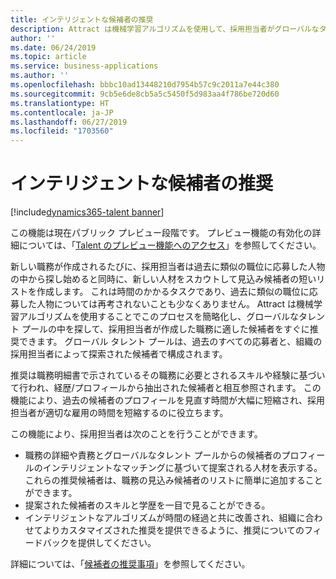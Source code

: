 ```yaml
---
title: インテリジェントな候補者の推奨
description: Attract は機械学習アルゴリズムを使用して、採用担当者がグローバルなタレント プールの中から新しい職務に適した候補者を探し出すのをサポートします。
author: ''
ms.date: 06/24/2019
ms.topic: article
ms.service: business-applications
ms.author: ''
ms.openlocfilehash: bbbc10ad13448210d7954b57c9c2011a7e44c380
ms.sourcegitcommit: 9cb5e6de8cb5a5c5450f5d983aa4f786be720d60
ms.translationtype: HT
ms.contentlocale: ja-JP
ms.lasthandoff: 06/27/2019
ms.locfileid: "1703560"
---
```

# <a name="intelligent-prospect-recommendations"></a>インテリジェントな候補者の推奨
[!include[dynamics365-talent banner](../../includes/dynamics365-talent.md)]

この機能は現在パブリック プレビュー段階です。 プレビュー機能の有効化の詳細については、「[Talent のプレビュー機能へのアクセス](https://docs.microsoft.com/dynamics365/unified-operations/talent/access-preview-feature)」を参照してください。

新しい職務が作成されるたびに、採用担当者は過去に類似の職位に応募した人物の中から探し始めると同時に、新しい人材をスカウトして見込み候補者の短いリストを作成します。 これは時間のかかるタスクであり、過去に類似の職位に応募した人物については再考されないことも少なくありません。 Attract は機械学習アルゴリズムを使用することでこのプロセスを簡略化し、グローバルなタレント プールの中を探して、採用担当者が作成した職務に適した候補者をすぐに推奨できます。 グローバル タレント プールは、過去のすべての応募者と、組織の採用担当者によって探索された候補者で構成されます。

推奨は職務明細書で示されているその職務に必要とされるスキルや経験に基づいて行われ、経歴/プロフィールから抽出された候補者と相互参照されます。 この機能により、過去の候補者のプロフィールを見直す時間が大幅に短縮され、採用担当者が適切な雇用の時間を短縮するのに役立ちます。 

この機能により、採用担当者は次のことを行うことができます。

- 職務の詳細や責務とグローバルなタレント プールからの候補者のプロフィールのインテリジェントなマッチングに基づいて提案される人材を表示する。 これらの推奨候補者は、職務の見込み候補者のリストに簡単に追加することができます。 
- 提案された候補者のスキルと学歴を一目で見ることができる。
- インテリジェントなアルゴリズムが時間の経過と共に改善され、組織に合わせてよりカスタマイズされた推奨を提供できるように、推奨についてのフィードバックを提供してください。 

詳細については、「[候補者の推奨事項](https://docs.microsoft.com/dynamics365/unified-operations/talent/intelligent-recommendations#prospect-recommendations)」を参照してください。
